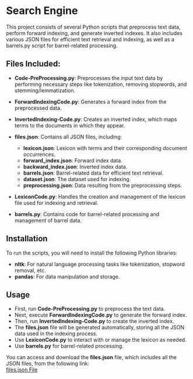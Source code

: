 # Search Engine

This project consists of several Python scripts that preprocess text data, perform forward indexing, and generate inverted indexes. It also includes various JSON files for efficient text retrieval and indexing, as well as a barrels.py script for barrel-related processing.

## Files Included:

- **Code-PreProcessing.py**: Preprocesses the input text data by performing necessary steps like tokenization, removing stopwords, and stemming/lemmatization.
  
- **ForwardIndexingCode.py**: Generates a forward index from the preprocessed data.

- **InvertedIndexing-Code.py**: Creates an inverted index, which maps terms to the documents in which they appear.

- **files.json**: Contains all JSON files, including:
  - **lexicon.json**: Lexicon with terms and their corresponding document occurrences.
  - **forward_index.json**: Forward index data.
  - **backward_index.json**: Inverted index data.
  - **barrels.json**: Barrel-related data for efficient text retrieval.
  - **dataset.json**: The dataset used for indexing.
  - **preprocessing.json**: Data resulting from the preprocessing steps.
  
- **LexiconCode.py**: Handles the creation and management of the lexicon file used for indexing and retrieval.

- **barrels.py**: Contains code for barrel-related processing and management of barrel data.

## Installation

To run the scripts, you will need to install the following Python libraries:

- **nltk**: For natural language processing tasks like tokenization, stopword removal, etc.
- **pandas**: For data manipulation and storage.

## Usage
- First, run **Code-PreProcessing.py** to preprocess the text data.
- Next, execute **ForwardIndexingCode.py** to generate the forward index.
- Then, run **InvertedIndexing-Code.py** to create the inverted index.
- The **files.json** file will be generated automatically, storing all the JSON data used in the indexing process.
- Use **LexiconCode.py** to interact with or manage the lexicon as needed.
- Use **barrels.py** for barrel-related processing.

You can access and download the **files.json** file, which includes all the JSON files, from the following link:  
[files.json File](https://drive.google.com/file/d/1ACgAzOM7V0xy5ACSZgNt2MQSHh9W6-DR/view?usp=drive_link)
